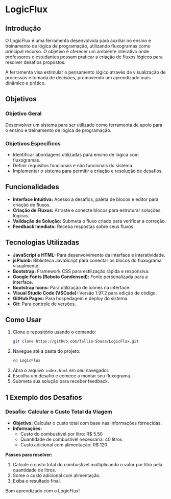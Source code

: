 # LogicFlux

## Introdução
O LogicFlux é uma ferramenta desenvolvida para auxiliar no ensino e treinamento de lógica de programação, utilizando fluxogramas como principal recurso. O objetivo é oferecer um ambiente interativo onde professores e estudantes possam praticar a criação de fluxos lógicos para resolver desafios propostos.

A ferramenta visa estimular o pensamento lógico através da visualização de processos e tomada de decisões, promovendo um aprendizado mais dinâmico e prático.

## Objetivos

### Objetivo Geral
Desenvolver um sistema para ser utilizado como ferramenta de apoio para o ensino e treinamento de lógica de programação.

### Objetivos Específicos
- Identificar abordagens utilizadas para ensino de lógica com fluxogramas.
- Definir requisitos funcionais e não funcionais do sistema.
- Implementar o sistema para permitir a criação e resolução de desafios.

## Funcionalidades
- **Interface Intuitiva:** Acesso a desafios, paleta de blocos e editor para criação de fluxos.
- **Criação de Fluxos:** Arraste e conecte blocos para estruturar soluções lógicas.
- **Validação de Solução:** Submeta o fluxo criado para verificar a correção.
- **Feedback Imediato:** Receba respostas sobre seus fluxos.

## Tecnologias Utilizadas
- **JavaScript e HTML:** Para desenvolvimento da interface e interatividade.
- **jsPlumb:** Biblioteca JavaScript para conectar os blocos do fluxograma visualmente.
- **Bootstrap:** Framework CSS para estilização rápida e responsiva.
- **Google Fonts (Roboto Condensed):** Fonte personalizada para a interface.
- **Bootstrap Icons:** Para utilização de ícones na interface.
- **Visual Studio Code (VSCode):** Versão 1.97.2 para edição de código.
- **GitHub Pages:** Para hospedagem e deploy do sistema.
- **Git:** Para controle de versões.

## Como Usar
1. Clone o repositório usando o comando:
    ```bash
    git clone https://github.com/Tallia-Sousa/LogicFlux.git
    ```
2. Navegue até a pasta do projeto:
    ```bash
    cd LogicFlux
    ```
3. Abra o arquivo `index.html` em seu navegador.
4. Escolha um desafio e comece a montar seu fluxograma.
5. Submeta sua solução para receber feedback.

## 1 Exemplo dos Desafios

### Desafio: Calcular o Custo Total da Viagem
- **Objetivo:** Calcular o custo total com base nas informações fornecidas.
- **Informações:**
  - Custo do combustível por litro: R$ 5.50
  - Quantidade de combustível necessária: 40 litros
  - Custo adicional com alimentação: R$ 120

**Passos para resolver:**
1. Calcule o custo total do combustível multiplicando o valor por litro pela quantidade de litros.
2. Some o custo adicional com alimentação.
3. Exiba o resultado final.

Bom aprendizado com o LogicFlux!
